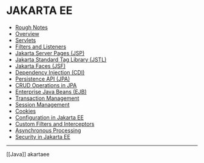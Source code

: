 # JAKARTA EE

- [Rough Notes](jakartaeeroughnotes.md)
- [Overview](jakartaeeoverview.md)
- [Servlets](jakartaeeservlets.md)
- [Filters and Listeners](jakartaeefilterslisteners.md)
- [Jakarta Server Pages (JSP)](jakartaeejsp.md)
- [Jakarta Standard Tag Library (JSTL)](jakartaeejstl.md)
- [Jakarta Faces (JSF)](jakartaeejsf.md)
- [Dependency Injection (CDI)](jakartaee_cdi.md)
- [Persistence API (JPA)](jakartaeejpa.md)
- [CRUD Operations in JPA](jakartaeecrud.md)
- [Enterprise Java Beans (EJB)](jakartaeeejb.md)
- [Transaction Management](jakartaeetransactions.md)
- [Session Management](jakartaeesessions.md)
- [Cookies](jakartaeecookies.md)
- [Configuration in Jakarta EE](jakartaeeconfiguration.md)
- [Custom Filters and Interceptors](jakartaee_customfilters.md)
- [Asynchronous Processing](jakartaeeasync.md)
- [Security in Jakarta EE](jakartaeesecurity.md)
- - - 
[[Java]]  akartaee